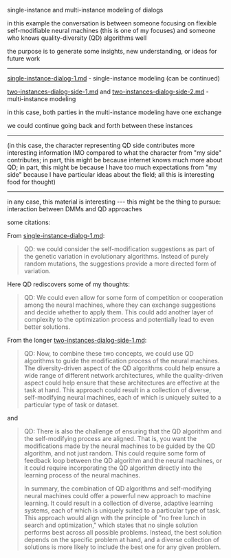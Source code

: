 single-instance and multi-instance modeling of dialogs

in this example the conversation is between someone focusing on flexible self-modifiable neural machines (this is one of my focuses)
and someone who knows quality-diversity (QD) algorithms well

the purpose is to generate some insights, new understanding, or ideas for future work

---

[single-instance-dialog-1.md](single-instance-dialog-1.md) - single-instance modeling (can be continued)

[two-instances-dialog-side-1.md](two-instances-dialog-side-1.md) and [two-instances-dialog-side-2.md](two-instances-dialog-side-2.md) - multi-instance modeling

in this case, both parties in the multi-instance modeling have one exchange

we could continue going back and forth between these instances

---

(in this case, the character representing QD side contributes more interesting information IMO
compared to what the character from "my side" contributes; in part, this might be because
internet knows much more about QD; in part, this might be because I have too much expectations
from "my side" because I have particular ideas about the field; all this is interesting food for thought)

---

in any case, this material is interesting --- this might be the thing to pursue:
interaction between DMMs and QD approaches

some citations:

From [single-instance-dialog-1.md](single-instance-dialog-1.md):

> QD:  we could consider the self-modification suggestions as part of the genetic variation in evolutionary algorithms. Instead of purely random mutations, the suggestions provide a more directed form of variation.

Here QD rediscovers some of my thoughts:

> QD: We could even allow for some form of competition or cooperation among the neural machines, where they can exchange suggestions and decide whether to apply them. This could add another layer of complexity to the optimization process and potentially lead to even better solutions.

From the longer [two-instances-dialog-side-1.md](two-instances-dialog-side-1.md):

> QD: Now, to combine these two concepts, we could use QD algorithms to guide the modification process of the neural machines. The diversity-driven aspect of the QD algorithms could help ensure a wide range of different network architectures, while the quality-driven aspect could help ensure that these architectures are effective at the task at hand. This approach could result in a collection of diverse, self-modifying neural machines, each of which is uniquely suited to a particular type of task or dataset.

and

> QD: There is also the challenge of ensuring that the QD algorithm and the self-modifying process are aligned. That is, you want the modifications made by the neural machines to be guided by the QD algorithm, and not just random. This could require some form of feedback loop between the QD algorithm and the neural machines, or it could require incorporating the QD algorithm directly into the learning process of the neural machines.
> 
> In summary, the combination of QD algorithms and self-modifying neural machines could offer a powerful new approach to machine learning. It could result in a collection of diverse, adaptive learning systems, each of which is uniquely suited to a particular type of task. This approach would align with the principle of "no free lunch in search and optimization," which states that no single solution performs best across all possible problems. Instead, the best solution depends on the specific problem at hand, and a diverse collection of solutions is more likely to include the best one for any given problem. 

